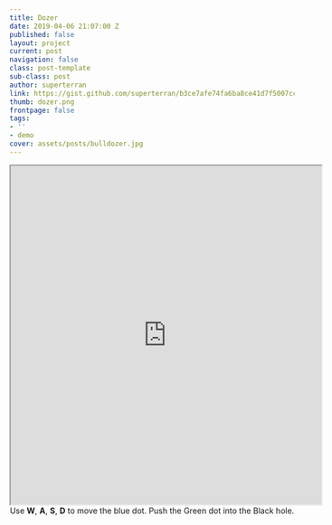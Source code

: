 ```yaml
---
title: Dozer
date: 2019-04-06 21:07:00 Z
published: false
layout: project
current: post
navigation: false
class: post-template
sub-class: post
author: superterran
link: https://gist.github.com/superterran/b3ce7afe74fa6ba8ce41d7f5007ccb13
thumb: dozer.png
frontpage: false
tags:
- ''
- demo
cover: assets/posts/bulldozer.jpg
---
```


<iframe src="https://rawgit.com/superterran/b3ce7afe74fa6ba8ce41d7f5007ccb13/raw/8d8f377d68a529ba49343b9cc2088e7e152300d5/dozer.html" class="showcase" style="height: 600px; width: 550px;"></iframe>

<br>
<center>Use <b>W</b>, <b>A</b>, <b>S</b>, <b>D</b> to move the blue dot. Push the Green dot into the Black hole.</center>

